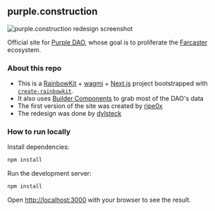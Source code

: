 ## purple.construction

![purple.construction redesign screenshot](https://i.imgur.com/V9xSDgm.png)

Official site for [Purple DAO](purple.construction), whose goal is to proliferate the [Farcaster](https://farcaster.xyz) ecosystem. 

### About this repo

- This is a [RainbowKit](https://rainbowkit.com) + [wagmi](https://wagmi.sh) + [Next.js](https://nextjs.org/) project bootstrapped with [`create-rainbowkit`](https://github.com/rainbow-me/rainbowkit/tree/main/packages/create-rainbowkit).
- It also uses [Builder Components](https://buildercomponents.wtf/) to grab most of the DAO's data
- The first version of the site was created by [ripe0x](https://github.com/ripe0x)
- The redesign was done by [dylsteck](https://github.com/dylsteck)

### How to run locally

Install dependencies:

```bash
npm install
```

Run the development server:

```bash
npm install
```

Open [http://localhost:3000](http://localhost:3000) with your browser to see the result.